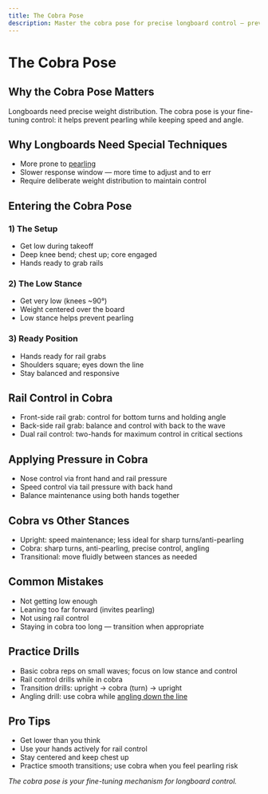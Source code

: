 ```yaml
---
title: The Cobra Pose
description: Master the cobra pose for precise longboard control — prevent pearling while maintaining speed and angle.
---
```


# The Cobra Pose

## Why the Cobra Pose Matters
Longboards need precise weight distribution. The cobra pose is your fine-tuning control: it helps prevent pearling while keeping speed and angle.

## Why Longboards Need Special Techniques
- More prone to [pearling](/guides/avoid-pearling)
- Slower response window — more time to adjust and to err
- Require deliberate weight distribution to maintain control

## Entering the Cobra Pose
### 1) The Setup
- Get low during takeoff
- Deep knee bend; chest up; core engaged
- Hands ready to grab rails

### 2) The Low Stance
- Get very low (knees ~90°)
- Weight centered over the board
- Low stance helps prevent pearling

### 3) Ready Position
- Hands ready for rail grabs
- Shoulders square; eyes down the line
- Stay balanced and responsive

## Rail Control in Cobra
- Front-side rail grab: control for bottom turns and holding angle
- Back-side rail grab: balance and control with back to the wave
- Dual rail control: two-hands for maximum control in critical sections

## Applying Pressure in Cobra
- Nose control via front hand and rail pressure
- Speed control via tail pressure with back hand
- Balance maintenance using both hands together

## Cobra vs Other Stances
- Upright: speed maintenance; less ideal for sharp turns/anti-pearling
- Cobra: sharp turns, anti-pearling, precise control, angling
- Transitional: move fluidly between stances as needed

## Common Mistakes
- Not getting low enough
- Leaning too far forward (invites pearling)
- Not using rail control
- Staying in cobra too long — transition when appropriate

## Practice Drills
- Basic cobra reps on small waves; focus on low stance and control
- Rail control drills while in cobra
- Transition drills: upright → cobra (turn) → upright
- Angling drill: use cobra while [angling down the line](/guides/angling-down-the-line)

## Pro Tips
- Get lower than you think
- Use your hands actively for rail control
- Stay centered and keep chest up
- Practice smooth transitions; use cobra when you feel pearling risk

_The cobra pose is your fine-tuning mechanism for longboard control._


